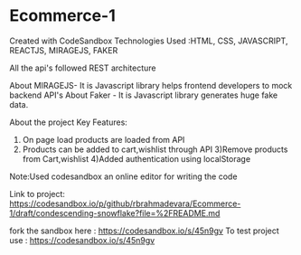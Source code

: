 # Ecommerce-1
Created with CodeSandbox
Technologies Used :HTML, CSS, JAVASCRIPT, REACTJS, MIRAGEJS, FAKER

All the api's followed REST architecture 

About MIRAGEJS- It is Javascript library helps frontend developers to mock backend API's
About Faker - It is Javascript library generates huge fake data.

About the project 
Key Features:
1) On page load products are loaded from API
2) Products can be added to cart,wishlist through API
3)Remove products from Cart,wishlist
4)Added authentication using localStorage 

Note:Used codesandbox an online editor for writing the code 

Link to project:
https://codesandbox.io/p/github/rbrahmadevara/Ecommerce-1/draft/condescending-snowflake?file=%2FREADME.md

fork the sandbox here : https://codesandbox.io/s/45n9gv
To test project use : https://codesandbox.io/s/45n9gv
